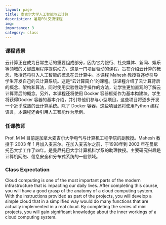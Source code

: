 ```yaml
---
layout: page
title: 麦吉尔大学人工智能与云计算
description: 暑期PBL交流课程
img: 
importance: 3
category: class
---
```


### 课程背景

云计算正在成为日常生活的重要组成部分，因为它为银行、社交媒体、新闻、娱乐等领域的关键应用程序提供动力。这是一门项目驱动的课程，旨在介绍云计算的概念，教授还将引入人工智能的概念在云计算中。本课程 Mahesh 教授将逐步引导学生开发自己的云计算系统。这是“云计算简介”的课程。该课程介绍了云计算背后的概念、架构和算法，同时使用实验性动手操作的方法，让学生更加直观的了解云计算背后的概念。另外，本课程还将使用 Docker 容器框架作为基本构建块。学生将获得Docker 容器的基本介绍，并引导他们参与小型项目，这些项目将逐步开发一个近乎成熟的云计算系统。除了 Docker 容器，这些项目还将使用Python 编程语言，本课程还会引用人工智能作为示例。

### 任课教师

Prof. M M 目前是加拿大麦吉尔大学电气与计算机工程学院的副教授。Mahesh 教授于 2003 年 1 月加入麦吉尔。在加入麦吉尔之前，于1998年到 2002 年在曼尼托巴大学工作了四年。是曼尼托巴大学计算机科学系的助理教授。主要研究兴趣是计算机网络、信息安全和分布式系统的一般领域。

### Class Expectation 

Cloud computing is one of the most important parts of the modern infrastructure that is impacting our daily lives. After completing this course, you will have a good grasp of the anatomy of a cloud computing system. With the instructions provided as part of the projects, you will develop a simple cloud that in a simplified way would do many functions that are actually implemented in a real cloud. By completing the series of mini projects, you will gain significant knowledge about the inner workings of a cloud computing system.
